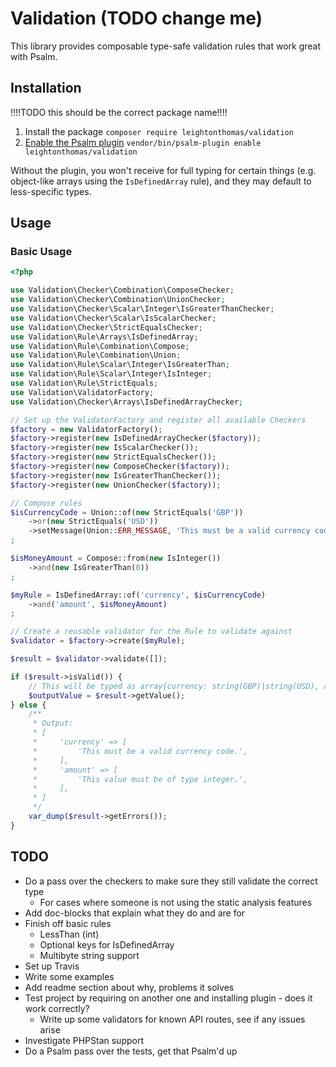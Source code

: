 # Validation (TODO change me)

This library provides composable type-safe validation rules that work great with Psalm.

## Installation

!!!!TODO this should be the correct package name!!!!
1. Install the package `composer require leightonthomas/validation`
1. [Enable the Psalm plugin](https://psalm.dev/docs/running_psalm/plugins/using_plugins/) `vendor/bin/psalm-plugin enable leightonthomas/validation`

Without the plugin, you won't receive for full typing for certain things (e.g. object-like arrays using the `IsDefinedArray` rule), and they may default to less-specific types.

## Usage
### Basic Usage

```php
<?php

use Validation\Checker\Combination\ComposeChecker;
use Validation\Checker\Combination\UnionChecker;
use Validation\Checker\Scalar\Integer\IsGreaterThanChecker;
use Validation\Checker\Scalar\IsScalarChecker;
use Validation\Checker\StrictEqualsChecker;
use Validation\Rule\Arrays\IsDefinedArray;
use Validation\Rule\Combination\Compose;
use Validation\Rule\Combination\Union;
use Validation\Rule\Scalar\Integer\IsGreaterThan;
use Validation\Rule\Scalar\Integer\IsInteger;
use Validation\Rule\StrictEquals;
use Validation\ValidatorFactory;
use Validation\Checker\Arrays\IsDefinedArrayChecker;

// Set up the ValidatorFactory and register all available Checkers
$factory = new ValidatorFactory();
$factory->register(new IsDefinedArrayChecker($factory));
$factory->register(new IsScalarChecker());
$factory->register(new StrictEqualsChecker());
$factory->register(new ComposeChecker($factory));
$factory->register(new IsGreaterThanChecker());
$factory->register(new UnionChecker($factory));

// Compose rules
$isCurrencyCode = Union::of(new StrictEquals('GBP'))
    ->or(new StrictEquals('USD'))
    ->setMessage(Union::ERR_MESSAGE, 'This must be a valid currency code.')
;

$isMoneyAmount = Compose::from(new IsInteger())
    ->and(new IsGreaterThan(0))
;

$myRule = IsDefinedArray::of('currency', $isCurrencyCode)
    ->and('amount', $isMoneyAmount)
;

// Create a reusable validator for the Rule to validate against
$validator = $factory->create($myRule);

$result = $validator->validate([]);

if ($result->isValid()) {
    // This will be typed as array{currency: string(GBP)|string(USD), amount: int}
    $outputValue = $result->getValue();
} else {
    /**
     * Output:
     * [
     *     'currency' => [
     *         'This must be a valid currency code.',
     *     ],
     *     'amount' => [
     *         'This value must be of type integer.',
     *     ],
     * ]
     */
    var_dump($result->getErrors());
}
```

## TODO

* Do a pass over the checkers to make sure they still validate the correct type
    * For cases where someone is not using the static analysis features
* Add doc-blocks that explain what they do and are for
* Finish off basic rules
    * LessThan (int)
    * Optional keys for IsDefinedArray
    * Multibyte string support
* Set up Travis
* Write some examples
* Add readme section about why, problems it solves
* Test project by requiring on another one and installing plugin - does it work correctly?
    * Write up some validators for known API routes, see if any issues arise
* Investigate PHPStan support
* Do a Psalm pass over the tests, get that Psalm'd up
